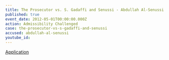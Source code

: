 ```yaml
---
title: The Prosecutor vs. S. Gadaffi and Senussi - Abdullah Al-Senussi - Admissibility Challenged
published: true
event_date: 2012-05-01T00:00:00.000Z
action: Admissibility Challenged
case: the-prosecutor-vs-s-gadaffi-and-senussi
accused: abdullah-al-senussi
youtube_id:
---
```



[Application](https://www.icc-cpi.int/Pages/record.aspx?docNo=ICC-01/11-01/11-307-Red2)